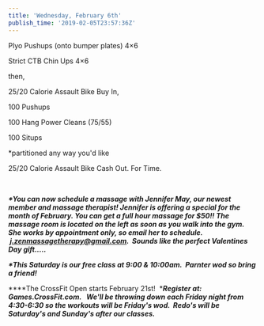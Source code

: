 ```yaml
---
title: 'Wednesday, February 6th'
publish_time: '2019-02-05T23:57:36Z'
---
```


Plyo Pushups (onto bumper plates) 4×6

Strict CTB Chin Ups 4×6

then,

25/20 Calorie Assault Bike Buy In,

100 Pushups

100 Hang Power Cleans (75/55)

100 Situps

\*partitioned any way you'd like

25/20 Calorie Assault Bike Cash Out. For Time.

 

***\*You can now schedule a massage with Jennifer May, our newest member
and massage therapist! Jennifer is offering a special for the month of
February. You can get a full hour massage for \$50!! The massage room is
located on the left as soon as you walk into the gym. She works by
appointment only, so email her to schedule.
 <j.zenmassagetherapy@gmail.com>.  Sounds like the perfect Valentines
Day gift.....***

***\*This Saturday is our free class at 9:00 & 10:00am.  Parnter wod so
bring a friend!***

***\*The CrossFit Open starts February 21st!  ****Register at:
Games.CrossFit.com.   We'll be throwing down each Friday night from
4:30-6:30 so the workouts will be Friday's wod.  Redo's will be
Saturday's and Sunday's after our classes.***
